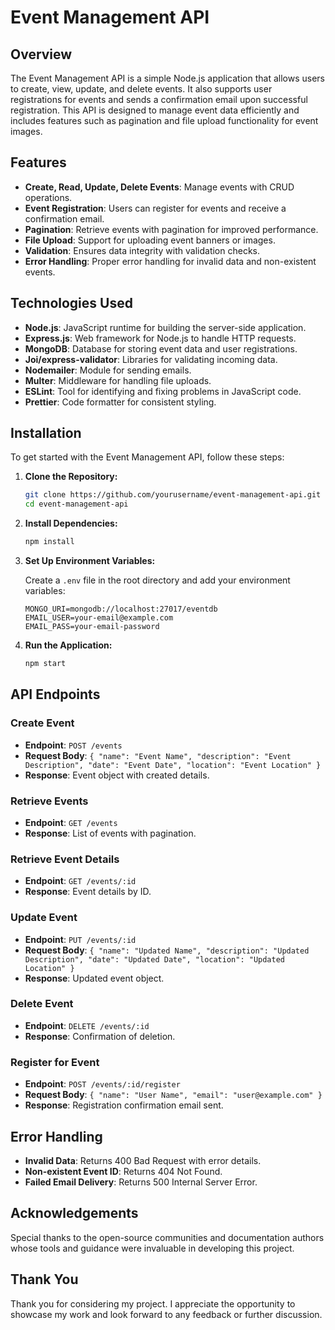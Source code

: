# Event Management API

## Overview

The Event Management API is a simple Node.js application that allows users to create, view, update, and delete events. It also supports user registrations for events and sends a confirmation email upon successful registration. This API is designed to manage event data efficiently and includes features such as pagination and file upload functionality for event images.

## Features

- **Create, Read, Update, Delete Events**: Manage events with CRUD operations.
- **Event Registration**: Users can register for events and receive a confirmation email.
- **Pagination**: Retrieve events with pagination for improved performance.
- **File Upload**: Support for uploading event banners or images.
- **Validation**: Ensures data integrity with validation checks.
- **Error Handling**: Proper error handling for invalid data and non-existent events.

## Technologies Used

- **Node.js**: JavaScript runtime for building the server-side application.
- **Express.js**: Web framework for Node.js to handle HTTP requests.
- **MongoDB**: Database for storing event data and user registrations.
- **Joi/express-validator**: Libraries for validating incoming data.
- **Nodemailer**: Module for sending emails.
- **Multer**: Middleware for handling file uploads.
- **ESLint**: Tool for identifying and fixing problems in JavaScript code.
- **Prettier**: Code formatter for consistent styling.

## Installation

To get started with the Event Management API, follow these steps:

1. **Clone the Repository:**

   ```bash
   git clone https://github.com/yourusername/event-management-api.git
   cd event-management-api
   ```

2. **Install Dependencies:**

   ```bash
   npm install
   ```

3. **Set Up Environment Variables:**

   Create a `.env` file in the root directory and add your environment variables:

   ```env
   MONGO_URI=mongodb://localhost:27017/eventdb
   EMAIL_USER=your-email@example.com
   EMAIL_PASS=your-email-password
   ```

4. **Run the Application:**

   ```bash
   npm start
   ```

## API Endpoints

### Create Event

- **Endpoint**: `POST /events`
- **Request Body**: `{ "name": "Event Name", "description": "Event Description", "date": "Event Date", "location": "Event Location" }`
- **Response**: Event object with created details.

### Retrieve Events

- **Endpoint**: `GET /events`
- **Response**: List of events with pagination.

### Retrieve Event Details

- **Endpoint**: `GET /events/:id`
- **Response**: Event details by ID.

### Update Event

- **Endpoint**: `PUT /events/:id`
- **Request Body**: `{ "name": "Updated Name", "description": "Updated Description", "date": "Updated Date", "location": "Updated Location" }`
- **Response**: Updated event object.

### Delete Event

- **Endpoint**: `DELETE /events/:id`
- **Response**: Confirmation of deletion.

### Register for Event

- **Endpoint**: `POST /events/:id/register`
- **Request Body**: `{ "name": "User Name", "email": "user@example.com" }`
- **Response**: Registration confirmation email sent.

## Error Handling

- **Invalid Data**: Returns 400 Bad Request with error details.
- **Non-existent Event ID**: Returns 404 Not Found.
- **Failed Email Delivery**: Returns 500 Internal Server Error.

## Acknowledgements

Special thanks to the open-source communities and documentation authors whose tools and guidance were invaluable in developing this project.

## Thank You

Thank you for considering my project. I appreciate the opportunity to showcase my work and look forward to any feedback or further discussion.
